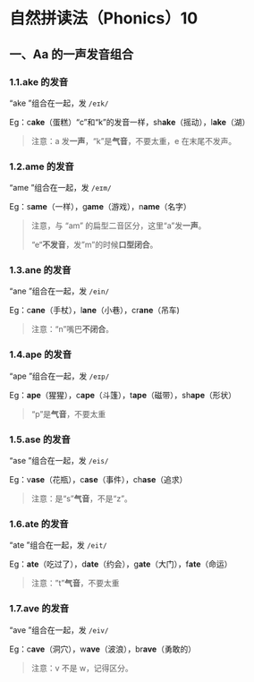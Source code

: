 # 自然拼读法（Phonics）10

## 一、Aa 的一声发音组合

### 1.1.ake 的发音

“ake ”组合在一起，发 `/eɪk/`

Eg：c**ake**（蛋糕）“c”和“k”的发音一样，sh**ake**（摇动），l**ake**（湖）

> 注意：a 发**一声**，“k”是**气音**，不要太重，e 在末尾不发声。

### 1.2.ame 的发音

“ame ”组合在一起，发 `/eɪm/`

Eg：s**ame**（一样），g**ame**（游戏），n**ame**（名字）

> 注意，与 “am” 的扁型二音区分，这里“a”发**一声**。
>
> “e“**不发音**，发”m”的时候**口型闭合**。

### 1.3.ane 的发音

“ane ”组合在一起，发 `/ein/`

Eg：c**ane**（手杖），l**ane**（小巷），cr**ane**（吊车)

> 注意：“n”嘴巴**不闭合**。

### 1.4.ape 的发音

“ape ”组合在一起，发 `/eɪp/`

Eg：**ape**（猩猩），c**ape**（斗篷），t**ape**（磁带），sh**ape**（形状）

> “p”是**气音**，不要太重

### 1.5.ase 的发音

“ase ”组合在一起，发 `/eis/`

Eg：v**ase**（花瓶），c**ase**（事件），ch**ase**（追求）

> 注意：是“s”**气音**，不是“z”。

### 1.6.ate 的发音

“ate ”组合在一起，发 `/eit/`

Eg：**ate**（吃过了），d**ate**（约会），g**ate**（大门），f**ate**（命运）

> 注意：”t”**气音**，不要太重

### 1.7.ave 的发音

“ave ”组合在一起，发 `/eiv/`

Eg：c**ave**（洞穴），w**ave**（波浪），br**ave**（勇敢的）

> 注意：v 不是 w，记得区分。
